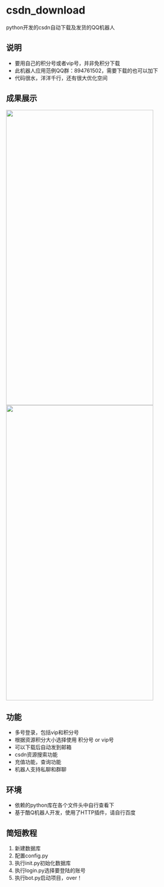 # csdn_download
python开发的csdn自动下载及发货的QQ机器人
## 说明
- 要用自己的积分号或者vip号，并非免积分下载
- 此机器人应用范例QQ群：894761502，需要下载的也可以加下
- 代码很水，洋洋千行，还有很大优化空间
## 成果展示
<img src="https://github.com/wantaname/csdn_download/blob/master/show/pic1.jpg" width="400px" height="800px" />    <img src="https://github.com/wantaname/csdn_download/blob/master/show/pic2.jpg" width="400px" height="800px" />

## 功能
- 多号登录，包括vip和积分号
- 根据资源积分大小选择使用 积分号 or vip号
- 可以下载后自动发到邮箱
- csdn资源搜索功能
- 充值功能，查询功能
- 机器人支持私聊和群聊
## 环境
- 依赖的python库在各个文件头中自行查看下
- 基于酷Q机器人开发，使用了HTTP插件，请自行百度
## 简短教程
1. 新建数据库
2. 配置config.py
3. 执行init.py初始化数据库
4. 执行login.py选择要登陆的账号
5. 执行bot.py启动项目，over！
